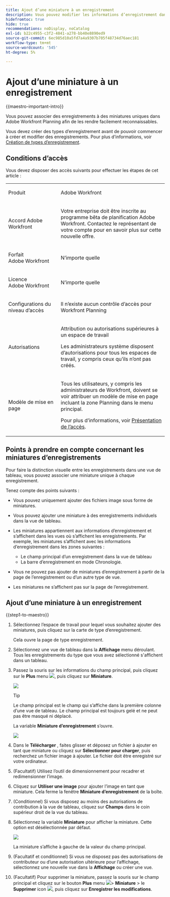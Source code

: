 ```yaml
---
title: Ajout d’une miniature à un enregistrement
description: Vous pouvez modifier les informations d’enregistrement dans Adobe Workfront Planning et associer chaque enregistrement à des miniatures individuelles afin de les rendre facilement reconnaissables.
hidefromtoc: true
hide: true
recommendations: noDisplay, noCatalog
exl-id: b22c4955-c3f2-4841-a278-bb40e8890ed9
source-git-commit: 6ec985d10a5fd7a4a9307b705f48734d76aec181
workflow-type: tm+mt
source-wordcount: '545'
ht-degree: 5%

---
```


<!--update the metadata with real information-->

# Ajout d’une miniature à un enregistrement

{{maestro-important-intro}}

Vous pouvez associer des enregistrements à des miniatures uniques dans Adobe Workfront Planning afin de les rendre facilement reconnaissables.

Vous devez créer des types d’enregistrement avant de pouvoir commencer à créer et modifier des enregistrements.
Pour plus d’informations, voir [Création de types d’enregistrement](../architecture/create-record-types.md).

## Conditions d’accès

<!--************double-check permissions here - asking Isk and Lilit what permissions users need for adding thumbnails-->

Vous devez disposer des accès suivants pour effectuer les étapes de cet article :

<table style="table-layout:auto">
 <col>
 </col>
 <col>
 </col>
 <tbody>
    <tr>
<tr>
<td>
   <p> Produit</p> </td>
   <td>
   <p> Adobe Workfront</p> </td>
  </tr>  
 <td role="rowheader"><p>Accord Adobe Workfront</p></td>
   <td>
<p>Votre entreprise doit être inscrite au programme bêta de planification Adobe Workfront. Contactez le représentant de votre compte pour en savoir plus sur cette nouvelle offre. </p>
   </td>
  </tr>
  <tr>
   <td role="rowheader"><p>Forfait Adobe Workfront</p></td>
   <td>
<p>N’importe quelle</p>
   </td>
  </tr>
  <tr>
   <td role="rowheader"><p>Licence Adobe Workfront</p></td>
   <td>
   <p>N’importe quelle</p> 
  </td>
  </tr>

<tr>
   <td role="rowheader"><p>Configurations du niveau d’accès</p></td>
   <td> <p>Il n’existe aucun contrôle d’accès pour Workfront Planning </p>  
</td>
  </tr>
<tr>
   <td role="rowheader"><p>Autorisations</p></td>
   <td> <p>Attribution ou autorisations supérieures à un espace de travail </p>  
   <p>Les administrateurs système disposent d’autorisations pour tous les espaces de travail, y compris ceux qu’ils n’ont pas créés.</p>
</td>
  </tr>
<tr>
   <td role="rowheader"><p>Modèle de mise en page</p></td>
   <td>  <p>Tous les utilisateurs, y compris les administrateurs de Workfront, doivent se voir attribuer un modèle de mise en page incluant la zone Planning dans le menu principal. </p> <p>Pour plus d’informations, voir <a href="/help/quicksilver/maestro/access/access-overview.md">Présentation de l’accès</a>. </p>  
</td>
  </tr>

</tbody>
</table>

## Points à prendre en compte concernant les miniatures d’enregistrements

Pour faire la distinction visuelle entre les enregistrements dans une vue de tableau, vous pouvez associer une miniature unique à chaque enregistrement.

Tenez compte des points suivants :

* Vous pouvez uniquement ajouter des fichiers image sous forme de miniatures.
  <!--above: when you know exactly what type of files are allowed, add the exact extensions above-->
* Vous pouvez ajouter une miniature à des enregistrements individuels dans la vue de tableau.
* Les miniatures appartiennent aux informations d’enregistrement et s’affichent dans les vues où s’affichent les enregistrements. Par exemple, les miniatures s’affichent avec les informations d’enregistrement dans les zones suivantes :

   * Le champ principal d’un enregistrement dans la vue de tableau
   * La barre d’enregistrement en mode Chronologie.
* Vous ne pouvez pas ajouter de miniatures d’enregistrement à partir de la page de l’enregistrement ou d’un autre type de vue.
* Les miniatures ne s’affichent pas sur la page de l’enregistrement.

## Ajout d’une miniature à un enregistrement

{{step1-to-maestro}}

1. Sélectionnez l’espace de travail pour lequel vous souhaitez ajouter des miniatures, puis cliquez sur la carte de type d’enregistrement.

   Cela ouvre la page de type enregistrement.
1. Sélectionnez une vue de tableau dans la **Affichage** menu déroulant. Tous les enregistrements du type que vous avez sélectionné s&#39;affichent dans un tableau.
1. Passez la souris sur les informations du champ principal, puis cliquez sur le **Plus** menu ![](assets/more-menu.png), puis cliquez sur **Miniature**.

   ![](assets/record-more-menu-expanded.png)

   >[!TIP]
   >
   >   Le champ principal est le champ qui s’affiche dans la première colonne d’une vue de tableau. Le champ principal est toujours gelé et ne peut pas être masqué ni déplacé.

   La variable **Miniature d’enregistrement** s’ouvre.

   ![](assets/record-thumbnail-box-for-upload.png)

   <!--update screen shot with correct casing-->

1. Dans le **Télécharger** , faites glisser et déposez un fichier à ajouter en tant que miniature ou cliquez sur **Sélectionner pour charger**, puis recherchez un fichier image à ajouter. Le fichier doit être enregistré sur votre ordinateur.
1. (Facultatif) Utilisez l’outil de dimensionnement pour recadrer et redimensionner l’image.
1. Cliquez sur **Utiliser une image** pour ajouter l’image en tant que miniature.
Cela ferme la fenêtre **Miniature d’enregistrement** de la boîte.
1. (Conditionnel) Si vous disposez au moins des autorisations de contribution à la vue de tableau, cliquez sur **Champs** dans le coin supérieur droit de la vue du tableau.
1. Sélectionnez la variable **Miniature** pour afficher la miniature. Cette option est désélectionnée par défaut.

   ![](assets/thumbnail-toggle-in-fields-menu-deselected.png)

   La miniature s’affiche à gauche de la valeur du champ principal.
1. (Facultatif et conditionnel) Si vous ne disposez pas des autorisations de contributeur ou d’une autorisation ultérieure pour l’affichage, sélectionnez une nouvelle vue dans la **Affichage** ou créer une vue.
1. (Facultatif) Pour supprimer la miniature, passez la souris sur le champ principal et cliquez sur le bouton **Plus** menu ![](assets/more-menu.png)> **Miniature** > le **Supprimer** icon ![](assets/remove-image-icon.png), puis cliquez sur **Enregistrer les modifications**.

<!--
Replace the section above with the following when we release generate thumbnails:

## Add a thumbnail to a record

You can add a thumbnail to a record in the following ways:

* Upload a file from your computer
* Generate an image with a prompt

### Upload a thumbnail to a record

{{step1-to-maestro}}

1. Select the workspace for whose records you want to add thumbnails, then click the record type card. 

   This opens the record type page. 
1. Select a table view from the **View** drop-down menu. All records of the type you selected display in a table. 
1. Hover over the primary field information, click the **More** menu ![](assets/more-menu.png), then click **Thumbnail**. 

   ![](assets/record-more-menu-expanded.png)

      >[!TIP]
      >
      >   The primary field is the field that displays in the first column of a table view. The primary field is always frozen and cannot be hidden or relocated. 

   The **Record thumbnail** box opens.

   ![](assets/record-thumbnail-box-for-upload.png) 

1. Click the **Upload** tab, and drag and drop a file to add as a thumbnail
   Or
   Click **Select to upload**, then browse for an image file to add. The file must be saved on your computer. 
1. (Optional) Use the sizing tool to crop and resize the image.
1. Click **Use image** to add the image as a thumbnail. 
   This closes the **Record thumbnail** box.
1. (Conditional) If you have at least Contribute permissions to the table view, click **Fields** in the upper-right corner of the table view. 
1. Select the **Thumbnail** toggle to display the thumbnail. This is deselected by default. 

   ![](assets/thumbnail-toggle-in-fields-menu-deselected.png)

   The thumbnail displays to the left of the primary field value. 
1. (Optional and conditional) If you do not have Contribute or higher permissions to the view, select a new view from the **View** drop-down menu, or create a view. 
1. (Optional) To remove the thumbnail, hover over the primary field and click the **More** menu ![](assets/more-menu.png)> **Thumbnail** > the **Remove** icon ![](assets/remove-image-icon.png), then click **Save changes**.

### Generate a thumbnail for a record

{{step1-to-maestro}}

1. Select the workspace for whose records you want to add thumbnails, then click the record type card. 

   This opens the record type page. 
1. Select a table view from the **View** drop-down menu. All records of the type you selected display in a table. 
1. Hover over the primary field information, click the **More** menu ![](assets/more-menu.png), then click **Thumbnail**. 

   ![](assets/record-more-menu-expanded.png)

      >[!TIP]
      >
      >   The primary field is the field that displays in the first column of a table view. The primary field is always frozen and cannot be hidden or relocated. 

   The **Record thumbnail** box opens.

(*************** update the screenshot below*************)
   ![](assets/record-thumbnail-box-for-upload.png) 

1. Click the **Generate** tab, and type a prompt describing the type of image you want to add in the space provided. 
1. Click **Generate**. 

   A set of four suggested images displays. 

1. Click an image to select it, then click **Use image**. 

   The Record thumbnail box closes and the thumbnail is attached to the record. All users who can view the records can now see the selected thumbnail. 
1. (Optional) Click the **More** menu ![](assets/more-menu.png) to the right of the record name in the table view, then click **Thumbnail**. 

   The generated image opens in the **Upload** tab where you can modify or remove it, as described in the section [Upload a thumbnail to a record](#upload-a-thumbnail-to-a-record) in this article. 
-->